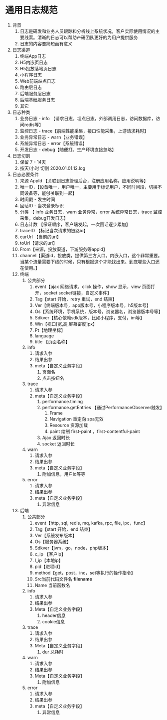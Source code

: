 # 通用日志规范

1. 背景
    1. 日志是研发和业务人员跟踪和分析线上系统状况，客户实际使用情况的主要线索。清晰的日志可以帮助产研团队更好的为用户提供服务
    2. 日志的内容要简短而有意义
2. 日志渠道
    1. 终端App日志
    2. H5内嵌页日志
    3. H5投放落地页日志
    4. 小程序日志
    5. Web前端站点日志
    6. 路由层日志
    7. 后端服务层日志
    8. 后端基础服务日志
    9. 其它
3. 日志种类
    1. 业务日志 - info 【请求日志，埋点日志，外部调用日志，访问数据库，访问redis等】
    2. 监控日志 - trace【前端性能采集，接口性能采集，上游请求耗时】
    3. 业务异常日志 - warn【业务错误】
    4. 系统异常日志 - error【系统错误】
    5. 开发日志 - debug【随便打。生产环境直接忽略】
4. 日志切割
    1. 保留 7 - 14天
    2. 按天/小时 切割 2020.01.01.12.log
6. 日志必要条件
    1. 来源 AppId 【关联到日志管理后台，注册应用名称，应用说明等】
    2. 唯一ID，【设备唯一，用户唯一，主要用于标记用户，不同时间段，切换不同设备等，能够关联到一起】
    3. 时间戳 - 发生时间
    4. 回话ID - 当次登录标识
    5. 分类 【 info 业务日志，warn 业务异常，error 系统异常日志，trace 监控采集，debug开发日志】
    6. 日志计数 【保证顺序，客户端发起，一次回话逐步累加】
    7. traceID 【标记当次请求的链路id】
    8. curUrl 【当前的uri】
    9. toUrl【请求的url】
    10. From【来源，投放渠道，下游服务等appid】
    11. channel【渠道id，投放类，提供第三方入口。内嵌入口，这个非常重要。当某个流量需要下线的时候，只有根据这个才能找出来。到底哪些入口还在使用。】
    12. 终端
        1. 公共部分
            1. event【ajax 网络请求，click 操作，show 显示，view 页面打开，socket socket链接，自定义事件】
            2. Tag【start 开始，retry 重试，end 结束】
            3. Ver【终端版本号，app版本号，小程序版本号，h5版本号】
            4. Os【系统环境，手机系统，版本号，浏览器名，浏览器版本号等】
            5. Sdkver【核心依赖sdk版本，比如小程序，支付，im等】
            6. Win【视口[宽,高,屏幕密度]px】
            7. Pt【地理坐标】
            8. language
            9. title 【页面名称】
        2. info
            1. 请求入参
            2. 结果出参
            3. meta【自定义业务字段】
                1. 页面名
                2. 点击按钮名
        3. trace
            1. 请求入参
            2. meta【自定义业务字段】
                1. performance.timing
                2. performance.getEntries 【通过PerformanceObserver触发】
                    1. Frame 
                    2. Navigation 重定向 spa无效
                    3. Resource 资源加载
                    4. paint 绘制 first-paint ，first-contentful-paint
                3. Ajax 返回时长
                4. socket 返回时长
        4. warn
            1. 请求入参
            2. 结果出参
            3. meta【自定义业务字段】
                1. 附加信息，用户id等等
        5. error
            1. 请求入参
            2. 结果出参
            3. meta【自定义业务字段】
                1. 异常信息
    13. 后端
        1. 公共部分
            1. event【http, sql, redis, mq, kafka, rpc, file, ipc，func】
            2. Tag【start 开始，end 结束】
            3. Ver【系统发布版本】
            4. Os【服务器系统】
            5. Sdkver【jvm，go，node，php版本】
            6. c_ip 【客户ip】
            7. l_ip【本地ip】
            8. pid【进程id】
            9. method【get，post，inc，set等执行的操作指令】
            10. Src当前代码文件名 __filename__
            11. Name 当前函数名
        2. info
            1. 请求入参
            2. 结果出参
            3. Meta【自定义业务字段】
                1. header信息
                2. cookie信息
        3. trace
            1. 请求入参
            2. 结果出参
            3. Meta【自定义业务字段】
                1. dur 总耗时
        4. warn
            1. 请求入参
            2. 结果出参
            3. Meta【自定义业务字段】
                1. 附加信息
        5. error
            1. 请求入参
            2. 结果出参
            3. meta【自定义业务字段】
                1. 异常信息
